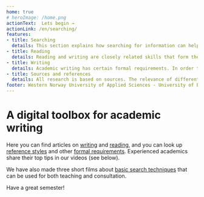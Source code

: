 ```yaml
---
home: true
# heroImage: /home.png
actionText:  Lets begin →
actionLink: /en/searching/
features:
- title: Searching
  details: This section explains how searching for information can help you get started with your thesis and how well-planned searches can help you define the theme and scope of your project..
- title: Reading
  details: Reading and writing are closely related skills that form the core of academic work. In order to write a good thesis, you need to be a good reader, and you need to be conscious of how as well as of what you read.
- title: Writing
  details: Academic writing has certain formal requirements. In order to write a good thesis, you must satisfy academic standards with regard to language, style, structure, and to the content of your thesis. Another important aspect is of course the correct use of sources.
- title: Sources and references
  details: All research is based on sources. The relevance of different types of sources varies from subject to subject. Examples of sources include books, official reports, journal articles, images, maps, music, interviews, doctoral theses, newspapers and online documents.
footer: Western Norway University of Applied Sciences - University of Bergen - University of Oslo - National Library of Norway
---
```


# A digital toolbox for academic writing

Here you can find articles on [writing](/en/writing/) and [reading](/en/reading/), and you can look up [reference styles](/en/sources-and-references/reference-styles/) and other [formal requirements](/en/writing/formal-requirements/). Experienced academics share their top tips in our videos (see below).

We have also made three short films about [basic search techniques](/en/searching/searching-techniques/) that can be used for both teaching and consultation.

Have a great semester!
